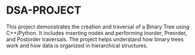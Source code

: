 # DSA-PROJECT
This project demonstrates the creation and traversal of a Binary Tree using C++/Python. It includes inserting nodes and performing Inorder, Preorder, and Postorder traversals. The project helps understand how binary trees work and how data is organized in hierarchical structures.
